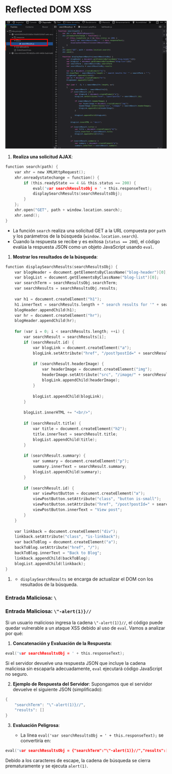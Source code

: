 
# Reflected DOM XSS

![20240807115606.png](20240807115606.png)

1. **Realiza una solicitud AJAX**:

```c
function search(path) {
    var xhr = new XMLHttpRequest();
    xhr.onreadystatechange = function() {
        if (this.readyState == 4 && this.status == 200) {
            eval('var searchResultsObj = ' + this.responseText);
            displaySearchResults(searchResultsObj);
        }
    };
    xhr.open("GET", path + window.location.search);
    xhr.send();
}

```

- La función `search` realiza una solicitud GET a la URL compuesta por `path` y los parámetros de la búsqueda (`window.location.search`).
- Cuando la respuesta se recibe y es exitosa (`status == 200`), el código evalúa la respuesta JSON como un objeto JavaScript usando `eval`.

1. **Mostrar los resultados de la búsqueda**:

```c
function displaySearchResults(searchResultsObj) {
    var blogHeader = document.getElementsByClassName("blog-header")[0];
    var blogList = document.getElementsByClassName("blog-list")[0];
    var searchTerm = searchResultsObj.searchTerm;
    var searchResults = searchResultsObj.results;

    var h1 = document.createElement("h1");
    h1.innerText = searchResults.length + " search results for '" + searchTerm + "'";
    blogHeader.appendChild(h1);
    var hr = document.createElement("hr");
    blogHeader.appendChild(hr);

    for (var i = 0; i < searchResults.length; ++i) {
        var searchResult = searchResults[i];
        if (searchResult.id) {
            var blogLink = document.createElement("a");
            blogLink.setAttribute("href", "/post?postId=" + searchResult.id);

            if (searchResult.headerImage) {
                var headerImage = document.createElement("img");
                headerImage.setAttribute("src", "/image/" + searchResult.headerImage);
                blogLink.appendChild(headerImage);
            }

            blogList.appendChild(blogLink);
        }

        blogList.innerHTML += "<br/>";

        if (searchResult.title) {
            var title = document.createElement("h2");
            title.innerText = searchResult.title;
            blogList.appendChild(title);
        }

        if (searchResult.summary) {
            var summary = document.createElement("p");
            summary.innerText = searchResult.summary;
            blogList.appendChild(summary);
        }

        if (searchResult.id) {
            var viewPostButton = document.createElement("a");
            viewPostButton.setAttribute("class", "button is-small");
            viewPostButton.setAttribute("href", "/post?postId=" + searchResult.id);
            viewPostButton.innerText = "View post";
        }
    }

    var linkback = document.createElement("div");
    linkback.setAttribute("class", "is-linkback");
    var backToBlog = document.createElement("a");
    backToBlog.setAttribute("href", "/");
    backToBlog.innerText = "Back to Blog";
    linkback.appendChild(backToBlog);
    blogList.appendChild(linkback);
}

```

1. - `displaySearchResults` se encarga de actualizar el DOM con los resultados de la búsqueda.

### Entrada Maliciosa: `\`

### Entrada Maliciosa: `\"-alert(1)}//`

Si un usuario malicioso ingresa la cadena `\"-alert(1)}//`, el código puede quedar vulnerable a un ataque XSS debido al uso de `eval`. Vamos a analizar por qué:

1. **Concatenación y Evaluación de la Respuesta**:
    
```c
eval('var searchResultsObj = ' + this.responseText);
```

Si el servidor devuelve una respuesta JSON que incluye la cadena maliciosa sin escaparla adecuadamente, `eval` ejecutará código JavaScript no seguro.

2. **Ejemplo de Respuesta del Servidor**: Supongamos que el servidor devuelve el siguiente JSON (simplificado):
    
```c
{
    "searchTerm": "\"-alert(1)}//",
    "results": []
}

```

3. **Evaluación Peligrosa**:
    
    - La línea `eval('var searchResultsObj = ' + this.responseText);` se convertiría en:

```c
eval('var searchResultsObj = {"searchTerm":"\"-alert(1)}//","results":[]}');
```

Debido a los caracteres de escape, la cadena de búsqueda se cierra prematuramente y se ejecuta `alert(1)`.

